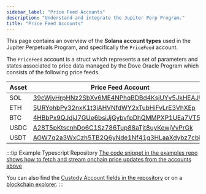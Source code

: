 ```yaml
---
sidebar_label: "Price Feed Accounts"
description: "Understand and integrate the Jupiter Perp Program."
title: "Price Feed Accounts"
---
```


<head>
    <title>Price Feed Accounts</title>
    <meta name="twitter:card" content="summary" />
</head>

This page contains an overview of the **Solana account types** used in the Jupiter Perpetuals Program, and specifically the `PriceFeed` account.

The `PriceFeed` account is a struct which represents a set of parameters and states associated to price data managed by the Dove Oracle Program which consists of the following price feeds.

| Asset | Price Feed Account |
|-------|----------------|
| SOL | [39cWjvHrpHNz2SbXv6ME4NPhqBDBd4KsjUYv5JkHEAJU](https://solscan.io/account/39cWjvHrpHNz2SbXv6ME4NPhqBDBd4KsjUYv5JkHEAJU) |
| ETH | [5URYohbPy32nxK1t3jAHVNfdWY2xTubHiFvLrE3VhXEp](https://solscan.io/account/5URYohbPy32nxK1t3jAHVNfdWY2xTubHiFvLrE3VhXEp) |
| BTC | [4HBbPx9QJdjJ7GUe6bsiJjGybvfpDhQMMPXP1UEa7VT5](https://solscan.io/account/4HBbPx9QJdjJ7GUe6bsiJjGybvfpDhQMMPXP1UEa7VT5) |
| USDC | [A28T5pKtscnhDo6C1Sz786Tup88aTjt8uyKewjVvPrGk](https://solscan.io/account/A28T5pKtscnhDo6C1Sz786Tup88aTjt8uyKewjVvPrGk) |
| USDT | [AGW7q2a3WxCzh5TB2Q6yNde1Nf41g3HLaaXdybz7cbBU](https://solscan.io/account/AGW7q2a3WxCzh5TB2Q6yNde1Nf41g3HLaaXdybz7cbBU) |

:::tip Example Typescript Repository
[The code snippet in the examples repo shows how to fetch and stream onchain price updates from the accounts above](https://github.com/julianfssen/jupiter-perps-anchor-idl-parsing/blob/main/src/examples/poll-and-stream-oracle-price-updates.ts)

You can also find the [Custody Account fields in the repository](https://github.com/julianfssen/jupiter-perps-anchor-idl-parsing/blob/main/src/idl/doves-idl.ts) or on a [blockchain explorer](https://solscan.io/account/DoVEsk76QybCEHQGzkvYPWLQu9gzNoZZZt3TPiL597e#anchorProgramIdl).
:::
